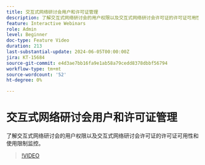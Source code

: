 ```yaml
---
title: 交互式网络研讨会用户和许可证管理
description: 了解交互式网络研讨会的用户权限以及交互式网络研讨会许可证的许可证可用性和使用限制监控。
feature: Interactive Webinars
role: Admin
level: Beginner
doc-type: Feature Video
duration: 213
last-substantial-update: 2024-06-05T00:00:00Z
jira: KT-15684
source-git-commit: e4d3ae7bb16fa9e1ab58a79cedd8378dbbf56794
workflow-type: tm+mt
source-wordcount: '52'
ht-degree: 0%

---
```



# 交互式网络研讨会用户和许可证管理

了解交互式网络研讨会的用户权限以及交互式网络研讨会许可证的许可证可用性和使用限制监控。

>[!VIDEO](https://video.tv.adobe.com/v/3429635/?learn=on)
